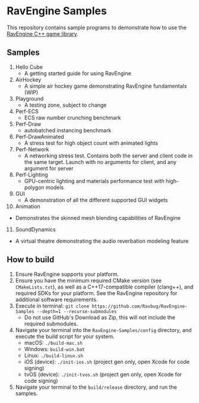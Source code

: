 # RavEngine Samples

This repository contains sample programs to demonstrate how to use the [RavEngine C++ game library](https://github.com/Ravbug/RavEngine).

## Samples
1. Hello Cube
   - A getting started guide for using RavEngine
2. AirHockey
   - A simple air hockey game demonstrating RavEngine fundamentals (WIP)
3. Playground
   - A testing zone, subject to change
4. Perf-ECS
   - ECS raw number crunching benchmark
5. Perf-Draw
   - autobatched instancing benchmark
6. Perf-DrawAnimated
   - A stress test for high object count with animated lights
7. Perf-Network
   - A networking stress test. Contains both the server and client code in the same target. Launch with no arguments for client, and any argument for server
8. Perf-Lighting
   - GPU-centric lighting and materials performance test with high-polygon models
9. GUI
   - A demonstration of all the different supported GUI widgets
10. Animation
   - Demonstrates the skinned mesh blending capabilities of RavEngine
11. SoundDynamics
   - A virtual theatre demonstrating the audio reverbation modeling feature 

## How to build
1. Ensure RavEngine supports your platform.
2. Ensure you have the minimum required CMake version (see `CMakeLists.txt`), as well as a C++17-compatible compiler (clang++), and required SDKs for your platform. See the RavEngine repository for additional software requirements.  
3. Execute in terminal: `git clone https://github.com/Ravbug/RavEngine-Samples --depth=1 --recurse-submodules` 
   - Do not use GitHub's Download as Zip, this will not include the required submodules.
4. Navigate your terminal into the `RavEngine-Samples/config` directory, and execute the build script for your system.
   - macOS: `./build-mac.sh`
   - Windows: `build-win.bat`
   - Linux: `./build-linux.sh`
   - iOS (device): `./init-ios.sh`   (project gen only, open Xcode for code signing)
   - tvOS (device): `./init-tvos.sh` (project gen only, open Xcode for code signing)
5. Navigate your terminal to the `build/release` directory, and run the samples.
